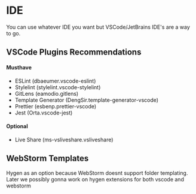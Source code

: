 
# IDE
You can use whatever IDE you want but VSCode/JetBrains IDE's are a way to go.


## VSCode Plugins Recommendations

#### Musthave

- ESLint (dbaeumer.vscode-eslint)
- Stylelint (stylelint.vscode-stylelint)
- GitLens (eamodio.gitlens)
- Template Generator (DengSir.template-generator-vscode)
- Prettier (esbenp.prettier-vscode)
- Jest (Orta.vscode-jest)

#### Optional
- Live Share (ms-vsliveshare.vsliveshare)

## WebStorm Templates

Hygen as an option because WebStorm doesnt support folder templating. 
Later we possibly gonna work on hygen extensions for both vscode and webstorm 


